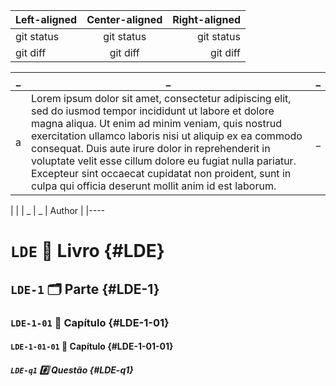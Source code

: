 | Left-aligned | Center-aligned | Right-aligned |
| :---         |     :---:      |          ---: |
| git status   | git status     | git status    |
| git diff     | git diff       | git diff      |

| _ | _ | _ |
|---|---|---:|
| a | Lorem ipsum dolor sit amet, consectetur adipiscing elit, sed do iusmod tempor incididunt ut labore et dolore magna aliqua. Ut enim ad minim veniam, quis nostrud exercitation ullamco laboris nisi ut aliquip ex ea commodo consequat. Duis aute irure dolor in reprehenderit in voluptate velit esse cillum dolore eu fugiat nulla pariatur. Excepteur sint occaecat cupidatat non proident, sunt in culpa qui officia deserunt mollit anim id est laborum. | _ |
|
|
| _ | _ | Author |
|----


# `LDE` 📔 Livro {#LDE}

## `LDE-1` 🗂️ Parte {#LDE-1}

### `LDE-1-01` 📑 Capítulo {#LDE-1-01}

#### `LDE-1-01-01` 📃 Capítulo {#LDE-1-01-01}

##### `LDE-q1` #️⃣ Questão {#LDE-q1}

